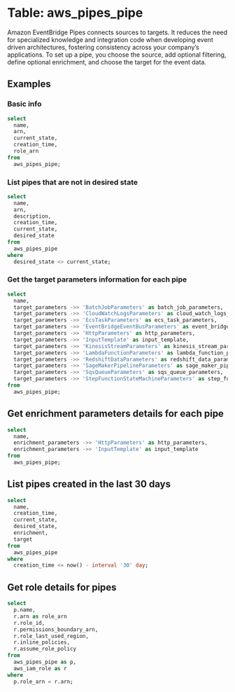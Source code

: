 # Table: aws_pipes_pipe

Amazon EventBridge Pipes connects sources to targets. It reduces the need for specialized knowledge and integration code when developing event driven architectures, fostering consistency across your company’s applications. To set up a pipe, you choose the source, add optional filtering, define optional enrichment, and choose the target for the event data.

## Examples

### Basic info

```sql
select
  name,
  arn,
  current_state,
  creation_time,
  role_arn
from
  aws_pipes_pipe;
```

### List pipes that are not in desired state

```sql
select
  name,
  arn,
  description,
  creation_time,
  current_state,
  desired_state
from
  aws_pipes_pipe
where
  desired_state <> current_state;
```

### Get the target parameters information for each pipe

```sql
select
  name,
  target_parameters ->> 'BatchJobParameters' as batch_job_parameters,
  target_parameters ->> 'CloudWatchLogsParameters' as cloud_watch_logs_parameters,
  target_parameters ->> 'EcsTaskParameters' as ecs_task_parameters,
  target_parameters ->> 'EventBridgeEventBusParameters' as event_bridge_event_bus_parameters,
  target_parameters ->> 'HttpParameters' as http_parameters,
  target_parameters ->> 'InputTemplate' as input_template,
  target_parameters ->> 'KinesisStreamParameters' as kinesis_stream_parameters,
  target_parameters ->> 'LambdaFunctionParameters' as lambda_function_parameters,
  target_parameters ->> 'RedshiftDataParameters' as redshift_data_parameters,
  target_parameters ->> 'SageMakerPipelineParameters' as sage_maker_pipeline_parameters,
  target_parameters ->> 'SqsQueueParameters' as sqs_queue_parameters,
  target_parameters ->> 'StepFunctionStateMachineParameters' as step_function_state_machine_parameters
from
  aws_pipes_pipe;
```

## Get enrichment parameters details for each pipe

```sql
select
  name,
  enrichment_parameters ->> 'HttpParameters' as http_parameters,
  enrichment_parameters ->> 'InputTemplate' as input_template
from
  aws_pipes_pipe;
```

## List pipes created in the last 30 days

```sql
select
  name,
  creation_time,
  current_state,
  desired_state,
  enrichment,
  target
from
  aws_pipes_pipe
where
  creation_time <= now() - interval '30' day;
```

## Get role details for pipes

```sql
select
  p.name,
  r.arn as role_arn
  r.role_id,
  r.permissions_boundary_arn,
  r.role_last_used_region,
  r.inline_policies,
  r.assume_role_policy
from
  aws_pipes_pipe as p,
  aws_iam_role as r
where
  p.role_arn = r.arn;
```